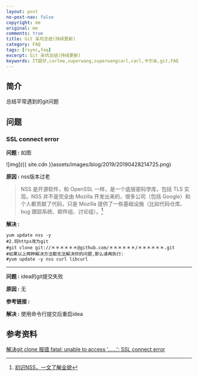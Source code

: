 ```yaml
---
layout: post
no-post-nav: false 
copyright: me
original: me
comments: true
title: Git 采坑总结(持续更新)
category: FAQ
tags: [rsync,faq]
excerpt: Git 采坑总结(持续更新)
keywords: IT超仔,carlme,superwang,superwangcarl,carl,卡尔米,git,FAQ
---
```


## 简介

总结平常遇到的git问题

## 问题

### SSL connect error

**问题 :** 如图

![img]({{ site.cdn }}assets/images/blog/2019/20190428214725.png)

**原因 :** nss版本过老

> NSS 是开源软件，和 OpenSSL 一样，是一个底层密码学库，包括 TLS 实现。NSS 并不是完全由 Mozilla 开发出来的，很多公司（包括 Google）和个人都贡献了代码，只是 Mozilla 提供了一些基础设施（比如代码仓库、bug 跟踪系统、邮件组、讨论组）。[^1]

**解决 :** 

```shell
yum update nss -y
#2.将https改为git
#git clone git://＊＊＊＊＊＊@github.com/＊＊＊＊＊＊/＊＊＊＊＊＊.git
#如果以上两种解决方法都无法解决你的问题,那么请再执行:
#yum update -y nss curl libcurl
```

***

**问题 :** idea的git提交失败

**原因 :**  无

**参考链接 :** 

**解决 :**  使用命令行提交后重启idea

## 参考资料

[解决git clone 报错 fatal: unable to access '......': SSL connect error](https://blog.slogra.com/post-722.html)

[^1]: [初识NSS，一文了解全貌](https://cloud.tencent.com/developer/news/238252)